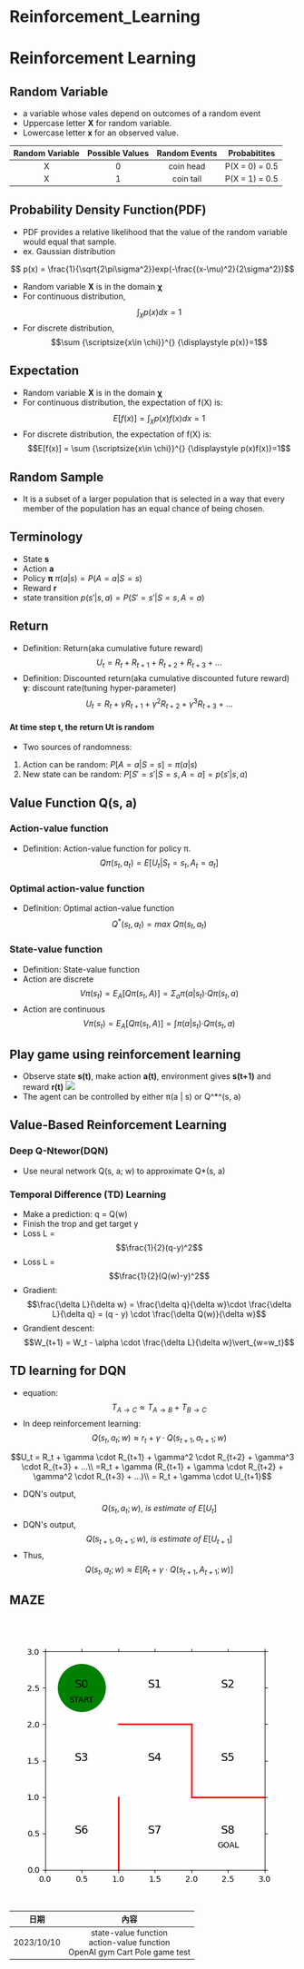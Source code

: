 # Reinforcement_Learning
# Reinforcement Learning

## Random Variable
- a variable whose vales depend on outcomes of a random event
- Uppercase letter **X** for random variable.
- Lowercase letter **x** for an observed value.

|Random Variable|Possible Values|Random Events|Probabitites|
|:-:|:-:|:-:|:-:|
|X|0|coin head|P(X = 0) = 0.5|
|X|1|coin tail|P(X = 1) = 0.5|

## Probability Density Function(PDF)
- PDF provides a relative likelihood that  the value of the random variable would equal that sample.
- ex. Gaussian distribution

$$ p(x) = \frac{1}{\sqrt{2\pi\sigma^2}}exp(-\frac{(x-\mu)^2}{2\sigma^2})$$

- Random variable **X** is in the domain **χ**
- For continuous distribution,
$$\int_{\chi}^{}p(x)dx=1$$
- For discrete distribution,
$$\sum {\scriptsize{x\in \chi}}^{} {\displaystyle p(x)}=1$$

## Expectation
- Random variable **X** is in the domain **χ**
- For continuous distribution, the expectation of f(X) is:
$$E[f(x)] = \int_{\chi}^{}p(x)f(x)dx=1$$
- For discrete distribution, the expectation of f(X) is:
$$E[f(x)] = \sum {\scriptsize{x\in \chi}}^{} {\displaystyle p(x)f(x)}=1$$


## Random Sample
- It is a subset of a larger population that is selected in a way that every member of the population has an equal chance of being chosen. 

## Terminology
- State **s**
- Action **a**
- Policy **π**
$π(a | s) = P(A = a | S = s)$
- Reward **r**
- state transition
$p(s' | s , a) = P(S' = s' | S = s , A = a)$


## Return
- Definition: Return(aka cumulative future reward)
$$U_t = R_t + R_{t+1} + R_{t+2} + R_{t+3} + ...$$
- Definition: Discounted return(aka cumulative discounted future reward)
**γ**: discount rate(tuning hyper-parameter)
$$U_t = R_t + \gamma R_{t+1} + \gamma^2R_{t+2} + \gamma ^3R_{t+3} + ...$$

#### At time step t, the return Ut is random
- Two sources of randomness:
1. Action can be random: $P[A = a | S = s] = π(a | s)$
2. New state can be random: $P[S' = s' | S = s, A = a] = p(s' | s, a)$

## Value Function Q(s, a)
### Action-value function
- Definition: Action-value function for policy π.
$$Qπ(s_t, a_t) = E[U_t|S_t = s_t, A_t = a_t]$$

### Optimal action-value function
- Definition: Optimal action-value function
$$Q^*(s_t, a_t) = max\ Qπ(s_t, a_t)$$

### State-value function
- Definition: State-value function
- Action are discrete
$$Vπ(s_t) = E_A[Qπ(s_t, A)] = Σ_aπ(a | s_t)‧Qπ(s_t, a)$$
- Action are continuous
$$Vπ(s
_t) = E_A[Qπ(s_t, A)] = ∫π(a | s_t)‧Qπ(s_t, a)$$

## Play game using reinforcement learning
- Observe state **s(t)**, make action **a(t)**, environment gives **s(t+1)** and reward **r(t)**
![](https://i.imgur.com/7SAPAfU.png)
- The agent can be controlled by either π(a | s) or Q^*^(s, a)

## Value-Based Reinforcement Learning
### Deep Q-Ntewor(DQN)
- Use neural network Q(s, a; w) to approximate Q*(s, a)
### Temporal Difference (TD) Learning
- Make a prediction: q = Q(w)
- Finish the trop and get target y
- Loss L = $$\frac{1}{2}(q-y)^2$$
- Loss L = $$\frac{1}{2}(Q(w)-y)^2$$
- Gradient: $$\frac{\delta L}{\delta w} = \frac{\delta q}{\delta w}\cdot \frac{\delta L}{\delta q} = (q - y) \cdot \frac{\delta Q(w)}{\delta w}$$
- Grandient descent: $$W_{t+1} = W_t - \alpha \cdot \frac{\delta L}{\delta w}\vert_{w=w_t}$$
## TD learning for DQN
- equation: $$T_{A\rightarrow C} \approx T_{A\rightarrow B} + T_{B\rightarrow C}$$
- In deep reinforcement learning: $$Q(s_t, a_t;w)\approx r_t + \gamma \cdot Q(s_{t+1}, a_{t+1};w)$$

$$U_t = R_t + \gamma \cdot R_{t+1} + \gamma^2 \cdot R_{t+2} + \gamma^3 \cdot R_{t+3} + ...\\
=R_t + \gamma (R_{t+1} + \gamma \cdot R_{t+2} + \gamma^2 \cdot R_{t+3} + ...)\\
= R_t + \gamma \cdot U_{t+1}$$
- DQN's output, $$Q(s_t, a_t;w),\ is\ estimate\  of\ E[U_t]$$
- DQN's output, $$Q(s_{t+1}, a_{t+1};w),\ is\ estimate\  of\ E[U_{t+1}]$$
- Thus, $$Q(s_t, a_t;w) \approx
 E[R_t + \gamma \cdot Q(s_{t+1}, A_{t+1};w)]$$
 


## MAZE
![maze_1.gif](https://github.com/kerong2002/Reinforcement_Learning/blob/main/Book_L2/maze_1.gif)

|日期|內容|
|:--:|:-----:|
|2023/10/10|state-value function <br> action-value function <br> OpenAI gym Cart Pole game test|
